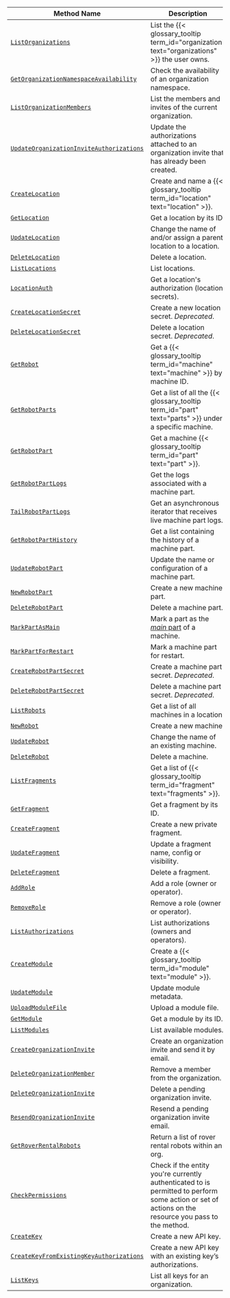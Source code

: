 <!-- prettier-ignore -->
Method Name | Description
----------- | -----------
[`ListOrganizations`](/appendix/apis/fleet/#listorganizations) | List the {{< glossary_tooltip term_id="organization" text="organizations" >}} the user owns.
[`GetOrganizationNamespaceAvailability`](/appendix/apis/fleet/#getorganizationnamespaceavailability) | Check the availability of an organization namespace.
[`ListOrganizationMembers`](/appendix/apis/fleet/#listorganizationmembers) | List the members and invites of the current organization.
[`UpdateOrganizationInviteAuthorizations`](/appendix/apis/fleet/#updateorganizationinviteauthorizations) | Update the authorizations attached to an organization invite that has already been created.
[`CreateLocation`](/appendix/apis/fleet/#createlocation) | Create and name a {{< glossary_tooltip term_id="location" text="location" >}}.
[`GetLocation`](/appendix/apis/fleet/#getlocation) | Get a location by its ID.
[`UpdateLocation`](/appendix/apis/fleet/#updatelocation ) | Change the name of and/or assign a parent location to a location.
[`DeleteLocation`](/appendix/apis/fleet/#deletelocation ) | Delete a location.
[`ListLocations`](/appendix/apis/fleet/#listlocations ) | List locations.
[`LocationAuth`](/appendix/apis/fleet/#locationauth ) | Get a location's authorization (location secrets).
[`CreateLocationSecret`](/appendix/apis/fleet/#createlocationsecret ) | Create a new location secret. *Deprecated*.
[`DeleteLocationSecret`](/appendix/apis/fleet/#deletelocationsecret ) | Delete a location secret. *Deprecated*.
[`GetRobot`](/appendix/apis/fleet/#getrobot ) | Get a {{< glossary_tooltip term_id="machine" text="machine" >}} by machine ID.
[`GetRobotParts`](/appendix/apis/fleet/#getrobotparts ) | Get a list of all the {{< glossary_tooltip term_id="part" text="parts" >}} under a specific machine.
[`GetRobotPart`](/appendix/apis/fleet/#getrobotpart ) | Get a machine {{< glossary_tooltip term_id="part" text="part" >}}.
[`GetRobotPartLogs`](/appendix/apis/fleet/#getrobotpartlogs ) | Get the logs associated with a machine part.
[`TailRobotPartLogs`](/appendix/apis/fleet/#tailrobotpartlogs ) | Get an asynchronous iterator that receives live machine part logs.
[`GetRobotPartHistory`](/appendix/apis/fleet/#getrobotparthistory ) | Get a list containing the history of a machine part.
[`UpdateRobotPart`](/appendix/apis/fleet/#updaterobotpart ) | Update the name or configuration of a machine part.
[`NewRobotPart`](/appendix/apis/fleet/#newrobotpart ) | Create a new machine part.
[`DeleteRobotPart`](/appendix/apis/fleet/#deleterobotpart ) | Delete a machine part.
[`MarkPartAsMain`](/appendix/apis/fleet/#markpartasmain ) | Mark a part as the [_main_ part](/build/configure/parts/#machine-parts) of a machine.
[`MarkPartForRestart`](/appendix/apis/fleet/#markpartforrestart ) | Mark a machine part for restart.
[`CreateRobotPartSecret`](/appendix/apis/fleet/#createrobotpartsecret ) | Create a machine part secret. *Deprecated*.
[`DeleteRobotPartSecret`](/appendix/apis/fleet/#deleterobotpartsecret ) | Delete a machine part secret. *Deprecated*.
[`ListRobots`](/appendix/apis/fleet/#listrobots ) | Get a list of all machines in a location.
[`NewRobot`](/appendix/apis/fleet/#newrobot ) | Create a new machine.
[`UpdateRobot`](/appendix/apis/fleet/#updaterobot ) | Change the name of an existing machine.
[`DeleteRobot`](/appendix/apis/fleet/#deleterobot ) | Delete a machine.
[`ListFragments`](/appendix/apis/fleet/#listfragments ) | Get a list of {{< glossary_tooltip term_id="fragment" text="fragments" >}}.
[`GetFragment`](/appendix/apis/fleet/#getfragment ) | Get a fragment by its ID.
[`CreateFragment`](/appendix/apis/fleet/#createfragment ) | Create a new private fragment.
[`UpdateFragment`](/appendix/apis/fleet/#updatefragment ) | Update a fragment name, config or visibility.
[`DeleteFragment`](/appendix/apis/fleet/#deletefragment ) | Delete a fragment.
[`AddRole`](/appendix/apis/fleet/#addrole ) | Add a role (owner or operator).
[`RemoveRole`](/appendix/apis/fleet/#removerole ) | Remove a role (owner or operator).
[`ListAuthorizations`](/appendix/apis/fleet/#listauthorizations ) | List authorizations (owners and operators).
[`CreateModule`](/appendix/apis/fleet/#createmodule ) | Create a {{< glossary_tooltip term_id="module" text="module" >}}.
[`UpdateModule`](/appendix/apis/fleet/#updatemodule ) | Update module metadata.
[`UploadModuleFile`](/appendix/apis/fleet/#uploadmodulefile ) | Upload a module file.
[`GetModule`](/appendix/apis/fleet/#getmodule ) | Get a module by its ID.
[`ListModules`](/appendix/apis/fleet/#listmodules ) | List available modules.
[`CreateOrganizationInvite`](/appendix/apis/fleet/#createorganizationinvite) | Create an organization invite and send it by email.
[`DeleteOrganizationMember`](/appendix/apis/fleet/#deleteorganizationmember) | Remove a member from the organization.
[`DeleteOrganizationInvite`](/appendix/apis/fleet/#deleteorganizationinvite) | Delete a pending organization invite.
[`ResendOrganizationInvite`](/appendix/apis/fleet/#resendorganizationinvite) | Resend a pending organization invite email.
[`GetRoverRentalRobots`](/appendix/apis/fleet/#getroverrentalrobots) | Return a list of rover rental robots within an org.
[`CheckPermissions`](/appendix/apis/fleet/#checkpermissions) | Check if the entity you're currently authenticated to is permitted to perform some action or set of actions on the resource you pass to the method.
[`CreateKey`](/appendix/apis/fleet/#createkey) | Create a new API key.
[`CreateKeyFromExistingKeyAuthorizations`](/appendix/apis/fleet/#createkeyfromexistingkeyauthorizations) | Create a new API key with an existing key’s authorizations.
[`ListKeys`](/appendix/apis/fleet/#listkeys) | List all keys for an organization.

